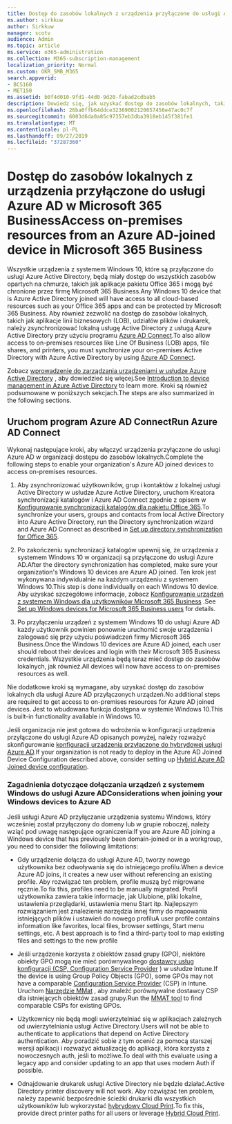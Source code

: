 ```yaml
---
title: Dostęp do zasobów lokalnych z urządzenia przyłączone do usługi Azure AD w Microsoft 365 Business
ms.author: sirkkuw
author: Sirkkuw
manager: scotv
audience: Admin
ms.topic: article
ms.service: o365-administration
ms.collection: M365-subscription-management
localization_priority: Normal
ms.custom: OKR_SMB_M365
search.appverid:
- BCS160
- MET150
ms.assetid: b0f4d010-9fd1-44d0-9d20-fabad2cdbab5
description: Dowiedz się, jak uzyskać dostęp do zasobów lokalnych, takich jak aplikacje linii biznesowych, udziałów plików i drukarek z usługi Azure Active Directory przyłączony do systemu Windows 10 urządzenia.
ms.openlocfilehash: 26ba0ffb64ddce32369002120657456e47ac0c7f
ms.sourcegitcommit: 6003d6da0a85c97357eb3dba3918eb145f381fe1
ms.translationtype: MT
ms.contentlocale: pl-PL
ms.lasthandoff: 09/27/2019
ms.locfileid: "37287360"
---
```

# <a name="access-on-premises-resources-from-an-azure-ad-joined-device-in-microsoft-365-business"></a><span data-ttu-id="c9467-103">Dostęp do zasobów lokalnych z urządzenia przyłączone do usługi Azure AD w Microsoft 365 Business</span><span class="sxs-lookup"><span data-stu-id="c9467-103">Access on-premises resources from an Azure AD-joined device in Microsoft 365 Business</span></span>

<span data-ttu-id="c9467-104">Wszystkie urządzenia z systemem Windows 10, które są przyłączone do usługi Azure Active Directory, będą miały dostęp do wszystkich zasobów opartych na chmurze, takich jak aplikacje pakietu Office 365 i mogą być chronione przez firmę Microsoft 365 Business.</span><span class="sxs-lookup"><span data-stu-id="c9467-104">Any Windows 10 device that is Azure Active Directory joined will have access to all cloud-based resources such as your Office 365 apps and can be protected by Microsoft 365 Business.</span></span> <span data-ttu-id="c9467-105">Aby również zezwolić na dostęp do zasobów lokalnych, takich jak aplikacje linii biznesowych (LOB), udziałów plików i drukarek, należy zsynchronizować lokalną usługę Active Directory z usługą Azure Active Directory przy użyciu programu [Azure AD Connect](https://docs.microsoft.com/en-us/azure/active-directory/connect/active-directory-aadconnect).</span><span class="sxs-lookup"><span data-stu-id="c9467-105">To also allow access to on-premises resources like Line Of Business (LOB) apps, file shares, and printers, you must synchronize your on-premises Active Directory with Azure Active Directory by using [Azure AD Connect](https://docs.microsoft.com/en-us/azure/active-directory/connect/active-directory-aadconnect).</span></span> 

<span data-ttu-id="c9467-106">Zobacz [wprowadzenie do zarządzania urządzeniami w usłudze Azure Active Directory](https://docs.microsoft.com/en-us/azure/active-directory/device-management-introduction) , aby dowiedzieć się więcej.</span><span class="sxs-lookup"><span data-stu-id="c9467-106">See [Introduction to device management in Azure Active Directory](https://docs.microsoft.com/en-us/azure/active-directory/device-management-introduction) to learn more.</span></span>
<span data-ttu-id="c9467-107">Kroki są również podsumowane w poniższych sekcjach.</span><span class="sxs-lookup"><span data-stu-id="c9467-107">The steps are also summarized in the following sections.</span></span>

## <a name="run-azure-ad-connect"></a><span data-ttu-id="c9467-108">Uruchom program Azure AD Connect</span><span class="sxs-lookup"><span data-stu-id="c9467-108">Run Azure AD Connect</span></span>

<span data-ttu-id="c9467-109">Wykonaj następujące kroki, aby włączyć urządzenia przyłączone do usługi Azure AD w organizacji dostępu do zasobów lokalnych.</span><span class="sxs-lookup"><span data-stu-id="c9467-109">Complete the following steps to enable your organization's Azure AD joined devices to access on-premises resources.</span></span>
  
1. <span data-ttu-id="c9467-110">Aby zsynchronizować użytkowników, grup i kontaktów z lokalnej usługi Active Directory w usłudze Azure Active Directory, uruchom Kreatora synchronizacji katalogów i Azure AD Connect zgodnie z opisem w [Konfigurowanie synchronizacji katalogów dla pakietu Office 365](https://support.office.com/article/1b3b5318-6977-42ed-b5c7-96fa74b08846).</span><span class="sxs-lookup"><span data-stu-id="c9467-110">To synchronize your users, groups and contacts from local Active Directory into Azure Active Directory, run the Directory synchronization wizard and Azure AD Connect as described in [Set up directory synchronization for Office 365](https://support.office.com/article/1b3b5318-6977-42ed-b5c7-96fa74b08846).</span></span>
    
2. <span data-ttu-id="c9467-111">Po zakończeniu synchronizacji katalogów upewnij się, że urządzenia z systemem Windows 10 w organizacji są przyłączone do usługi Azure AD.</span><span class="sxs-lookup"><span data-stu-id="c9467-111">After the directory synchronization has completed, make sure your organization's Windows 10 devices are Azure AD joined.</span></span> <span data-ttu-id="c9467-112">Ten krok jest wykonywana indywidualnie na każdym urządzeniu z systemem Windows 10.</span><span class="sxs-lookup"><span data-stu-id="c9467-112">This step is done individually on each Windows 10 device.</span></span> <span data-ttu-id="c9467-113">Aby uzyskać szczegółowe informacje, zobacz [Konfigurowanie urządzeń z systemem Windows dla użytkowników Microsoft 365 Business](set-up-windows-devices.md) .</span><span class="sxs-lookup"><span data-stu-id="c9467-113">See [Set up Windows devices for Microsoft 365 Business users](set-up-windows-devices.md) for details.</span></span> 
    
3. <span data-ttu-id="c9467-114">Po przyłączeniu urządzeń z systemem Windows 10 do usługi Azure AD każdy użytkownik powinien ponownie uruchomić swoje urządzenia i zalogować się przy użyciu poświadczeń firmy Microsoft 365 Business.</span><span class="sxs-lookup"><span data-stu-id="c9467-114">Once the Windows 10 devices are Azure AD joined, each user should reboot their devices and login with their Microsoft 365 Business credentials.</span></span> <span data-ttu-id="c9467-115">Wszystkie urządzenia będą teraz mieć dostęp do zasobów lokalnych, jak również.</span><span class="sxs-lookup"><span data-stu-id="c9467-115">All devices will now have access to on-premises resources as well.</span></span>
    
<span data-ttu-id="c9467-116">Nie dodatkowe kroki są wymagane, aby uzyskać dostęp do zasobów lokalnych dla usługi Azure AD przyłączonych urządzeń.</span><span class="sxs-lookup"><span data-stu-id="c9467-116">No additional steps are required to get access to on-premises resources for Azure AD joined devices.</span></span> <span data-ttu-id="c9467-117">Jest to wbudowana funkcja dostępna w systemie Windows 10.</span><span class="sxs-lookup"><span data-stu-id="c9467-117">This is built-in functionality available in Windows 10.</span></span> 
  
<span data-ttu-id="c9467-118">Jeśli organizacja nie jest gotowa do wdrożenia w konfiguracji urządzenia przyłączone do usługi Azure AD opisanych powyżej, należy rozważyć skonfigurowanie [konfiguracji urządzenia przyłączone do hybrydowej usługi Azure AD](manage-windows-devices.md).</span><span class="sxs-lookup"><span data-stu-id="c9467-118">If your organization is not ready to deploy in the Azure AD Joined Device Configuration described above, consider setting up [Hybrid Azure AD Joined device configuration](manage-windows-devices.md).</span></span>
  
### <a name="considerations-when-joining-your-windows-devices-to-azure-ad"></a><span data-ttu-id="c9467-119">Zagadnienia dotyczące dołączania urządzeń z systemem Windows do usługi Azure AD</span><span class="sxs-lookup"><span data-stu-id="c9467-119">Considerations when joining your Windows devices to Azure AD</span></span>

<span data-ttu-id="c9467-120">Jeśli usługi Azure AD przyłączanie urządzenia systemu Windows, który wcześniej został przyłączony do domeny lub w grupie roboczej, należy wziąć pod uwagę następujące ograniczenia:</span><span class="sxs-lookup"><span data-stu-id="c9467-120">If you are Azure AD joining a Windows device that has previously been domain-joined or in a workgroup, you need to consider the following limitations:</span></span>
  
- <span data-ttu-id="c9467-121">Gdy urządzenie dołącza do usługi Azure AD, tworzy nowego użytkownika bez odwoływania się do istniejącego profilu.</span><span class="sxs-lookup"><span data-stu-id="c9467-121">When a device Azure AD joins, it creates a new user without referencing an existing profile.</span></span> <span data-ttu-id="c9467-122">Aby rozwiązać ten problem, profile muszą być migrowane ręcznie.</span><span class="sxs-lookup"><span data-stu-id="c9467-122">To fix this, profiles need to be manually migrated.</span></span> <span data-ttu-id="c9467-123">Profil użytkownika zawiera takie informacje, jak Ulubione, pliki lokalne, ustawienia przeglądarki, ustawienia menu Start itp. Najlepszym rozwiązaniem jest znalezienie narzędzia innej firmy do mapowania istniejących plików i ustawień do nowego profilu</span><span class="sxs-lookup"><span data-stu-id="c9467-123">A user profile contains information like favorites, local files, browser settings, Start menu settings, etc. A best approach is to find a third-party tool to map existing files and settings to the new profile</span></span>

- <span data-ttu-id="c9467-124">Jeśli urządzenie korzysta z obiektów zasad grupy (GPO), niektóre obiekty GPO mogą nie mieć porównywalnego [dostawcy usług konfiguracji (CSP, Configuration Service Provider](https://docs.microsoft.com/windows/configuration/provisioning-packages/how-it-pros-can-use-configuration-service-providers) ) w usłudze Intune.</span><span class="sxs-lookup"><span data-stu-id="c9467-124">If the device is using Group Policy Objects (GPO), some GPOs may not have a comparable [Configuration Service Provider](https://docs.microsoft.com/windows/configuration/provisioning-packages/how-it-pros-can-use-configuration-service-providers) (CSP) in Intune.</span></span> <span data-ttu-id="c9467-125">Uruchom [Narzędzie MMat](https://www.microsoft.com/download/details.aspx?id=45520) , aby znaleźć porównywalne dostawcy CSP dla istniejących obiektów zasad grupy.</span><span class="sxs-lookup"><span data-stu-id="c9467-125">Run the [MMAT tool](https://www.microsoft.com/download/details.aspx?id=45520) to find comparable CSPs for existing GPOs.</span></span>

- <span data-ttu-id="c9467-126">Użytkownicy nie będą mogli uwierzytelniać się w aplikacjach zależnych od uwierzytelniania usługi Active Directory.</span><span class="sxs-lookup"><span data-stu-id="c9467-126">Users will not be able to authenticate to applications that depend on Active Directory authentication.</span></span> <span data-ttu-id="c9467-127">Aby poradzić sobie z tym ocenić za pomocą starszej wersji aplikacji i rozważyć aktualizację do aplikacji, która korzysta z nowoczesnych auth, jeśli to możliwe.</span><span class="sxs-lookup"><span data-stu-id="c9467-127">To deal with this evaluate using a legacy app and consider updating to an app that uses modern Auth if possible.</span></span>

- <span data-ttu-id="c9467-128">Odnajdowanie drukarek usługi Active Directory nie będzie działać.</span><span class="sxs-lookup"><span data-stu-id="c9467-128">Active Directory printer discovery will not work.</span></span> <span data-ttu-id="c9467-129">Aby rozwiązać ten problem, należy zapewnić bezpośrednie ścieżki drukarki dla wszystkich użytkowników lub wykorzystać [hybrydowy Cloud Print](https://docs.microsoft.com/windows-server/administration/hybrid-cloud-print/hybrid-cloud-print-deploy).</span><span class="sxs-lookup"><span data-stu-id="c9467-129">To fix this, provide direct printer paths for all users or leverage [Hybrid Cloud Print](https://docs.microsoft.com/windows-server/administration/hybrid-cloud-print/hybrid-cloud-print-deploy).</span></span>
